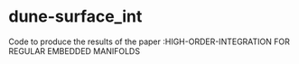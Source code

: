 # dune-surface_int
Code to produce the results of the paper :HIGH-ORDER-INTEGRATION FOR REGULAR EMBEDDED MANIFOLDS
